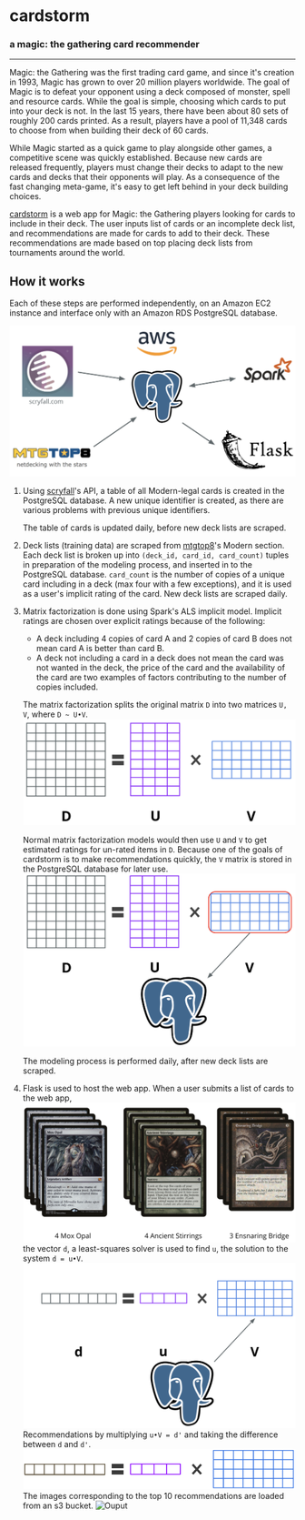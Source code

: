 # cardstorm
### a magic: the gathering card recommender
***

Magic: the Gathering was the first trading card game, and since it's creation in 1993, Magic has grown to over 20 million players worldwide. The goal of Magic is to defeat your opponent using a deck composed of monster, spell and resource cards. While the goal is simple, choosing which cards to put into your deck is not. In the last 15 years, there have been about 80 sets of roughly 200 cards printed. As a result, players have a pool of 11,348 cards to choose from when building their deck of 60 cards.

While Magic started as a quick game to play alongside other games, a competitive scene was quickly established. Because new cards are released frequently, players must change their decks to adapt to the new cards and decks that their opponents will play. As a consequence of the fast changing meta-game, it's easy to get left behind in your deck building choices.

[cardstorm](http://www.cardstorm.me) is a web app for Magic: the Gathering players looking for cards to include in their deck. The user inputs list of cards or an incomplete deck list, and recommendations are made for cards to add to their deck. These recommendations are made based on top placing deck lists from tournaments around the world.

## How it works
Each of these steps are performed independently, on an Amazon EC2 instance and interface only with an Amazon RDS PostgreSQL database.

![Work Flow](https://github.com/BWalzer/cardstorm/blob/master/images/work_flow.png "Work Flow")

1. Using [scryfall](https://scryfall.com)'s API, a table of all Modern-legal cards is created in the PostgreSQL database. A new unique identifier is created, as there are various problems with previous unique identifiers. 

	The table of cards is updated daily, before new deck lists are scraped.

2. Deck lists (training data) are scraped from [mtgtop8](http://mtgtop8.com)'s Modern section. Each deck list is broken up into `(deck_id, card_id, card_count)` tuples in preparation of the modeling process, and inserted in to the PostgreSQL database. `card_count` is the number of copies of a unique card including in a deck (max four with a few exceptions), and it is used as a user's implicit rating of the card.
	New deck lists are scraped daily.

3. Matrix factorization is done using Spark's ALS implicit model. Implicit ratings are chosen over explicit ratings because of the following:
	* A deck including 4 copies of card A and 2 copies of card B does not mean card A is better than card B.
	* A deck not including a card in a deck does not mean the card was not wanted in the deck, the price of the card and the availability of the card are two examples of factors contributing to the number of copies included.

	The matrix factorization splits the original matrix `D` into two matrices `U, V`, where `D ~ U•V`. 
	![Step 1](https://github.com/BWalzer/cardstorm/blob/master/images/matrix_step1.png "Step 1")
	
	Normal matrix factorization models would then use `U` and `V` to get estimated ratings for un-rated items in `D`. Because one of the goals of cardstorm is to make recommendations quickly, the `V` matrix is stored in the PostgreSQL database for later use.
	![Step 2](https://github.com/BWalzer/cardstorm/blob/master/images/matrix_step2.png "Step 2")
    
   The modeling process is performed daily, after new deck lists are scraped.
   
4. Flask is used to host the web app. When a user submits a list of cards to the web app, 
![User Submission](https://github.com/BWalzer/cardstorm/blob/master/images/sample_cards.png "User Submission")
the vector `d`, a least-squares solver is used to find `u`, the solution to the system `d = u•V`.
![Step 3](https://github.com/BWalzer/cardstorm/blob/master/images/matrix_step3.png "Step 3")
Recommendations by multiplying `u•V = d'` and taking the difference between `d` and `d'`. 
![Step 4](https://github.com/BWalzer/cardstorm/blob/master/images/matrix_step4.png "Step 4")
The images corresponding to the top 10 recommendations are loaded from an s3 bucket.
![Ouput](https://github.com/BWalzer/cardstorm/blob/master/images/output.png "Output")








